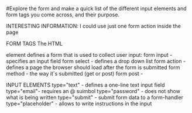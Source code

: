 #Explore the form and make a quick list of the different input elements and form tags you come across, and their purpose.

INTERESTING INFORMATION: I could use just one form action inside the page

FORM TAGS
The HTML <form> element defines a form that is used to collect user input:
form input - specifies an input field 
form select - defines a drop down list
form action - defines a page the browser should load after the form is submitted
form method - the way it´s submitted (get or post)
form post - 


INPUT ELEMENTS
type="text" - defines a one-line text input field
type="email"- requires an @ suimbol
type="password" - does not show what is being written
type="submit" - submit form data to a form-handler
type="placeholder" - allows to write instructions in the input
